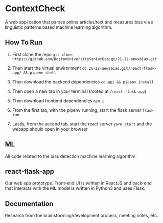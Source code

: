 # ContextCheck

A web application that parses online articles/text and measures bias via a linguistic patterns based machine learning algorithm. 

## How To Run
1) First clone the repo `git clone https://github.com/BostonUniversitySeniorDesign/21-22-newsbias.git`

2) Then start the virtual environment `cd 21-22-newsbias.git/react-flask-app/ && pipenv shell`

3) Then download the backend dependencies `cd api && pipenv install`

4) Then open a new tab in your terminal (rooted at `/react-flask-app`)

5) Then download frontend dependencies `npm i`

6) From the first tab, with the pipenv running, start the flask server `flask run`

7) Lastly, from the second tab, start the react server `yarn start` and the webapp should open in your browser

## ML 

All code related to the bias detection machine learning algorithm.

## react-flask-app

Our web app prototype. Front-end UI is written in ReactJS and back-end that interacts with the ML model is written in Python3 and uses Flask. 

## Documentation

Research from the brainstorming/development process, meeting notes, etc. 





